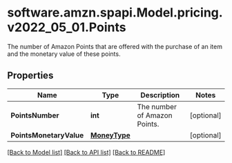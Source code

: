 # software.amzn.spapi.Model.pricing.v2022_05_01.Points
The number of Amazon Points that are offered with the purchase of an item and the monetary value of these points.

## Properties

Name | Type | Description | Notes
------------ | ------------- | ------------- | -------------
**PointsNumber** | **int** | The number of Amazon Points. | [optional] 
**PointsMonetaryValue** | [**MoneyType**](MoneyType.md) |  | [optional] 

[[Back to Model list]](../README.md#documentation-for-models) [[Back to API list]](../README.md#documentation-for-api-endpoints) [[Back to README]](../README.md)

